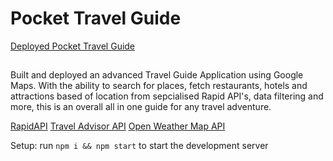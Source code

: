 # Pocket Travel Guide

[Deployed Pocket Travel Guide](https://pocket-travel-guide.netlify.app/)


##
Built and deployed an advanced Travel Guide Application using Google Maps. With the ability to search for places, fetch restaurants, hotels and attractions based of location from sepcialised Rapid API's, data filtering and more, this is an overall all in one guide for any travel adventure. 

[RapidAPI](https://rapidapi.com/hub?utm_source=youtube.com/JavaScriptMastery&utm_medium=DevRel&utm_campaign=DevRel)
[Travel Advisor API](https://rapidapi.com/apidojo/api/travel-advisor?utm_source=youtube.com/JavaScriptMastery&utm_medium=DevRel&utm_campaign=DevRel)
[Open Weather Map API](https://rapidapi.com/community/api/open-weather-map?utm_source=youtube.com/JavaScriptMastery&utm_medium=DevRel&utm_campaign=DevRel)

Setup: run ```npm i && npm start``` to start the development server
